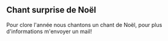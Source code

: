 ## Chant surprise de Noël

Pour clore l'année nous chantons un chant de Noël, pour plus d'informations m'envoyer un mail!
